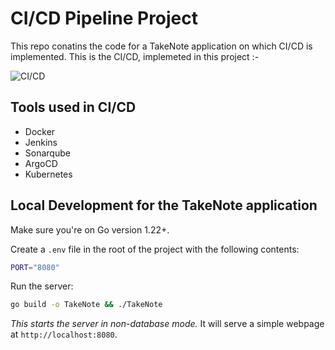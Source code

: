 # CI/CD Pipeline Project

This repo conatins the code for a TakeNote application on which CI/CD is implemented.
This is the CI/CD, implemeted in this project :- 

![CI/CD](cicdImage/png)



## Tools used in CI/CD
- Docker
- Jenkins
- Sonarqube 
- ArgoCD
- Kubernetes



## Local Development for the TakeNote application

Make sure you're on Go version 1.22+.

Create a `.env` file in the root of the project with the following contents:

```bash
PORT="8080"
```

Run the server:

```bash
go build -o TakeNote && ./TakeNote
```

*This starts the server in non-database mode.* It will serve a simple webpage at `http://localhost:8080`.

